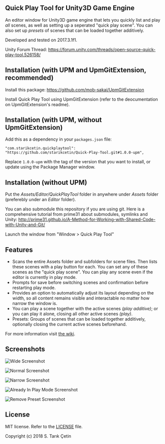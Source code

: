 Quick Play Tool for Unity3D Game Engine
---

An editor window for Unity3D game engine that lets you quickly list and play *all* scenes, as well as setting up a seperated "quick play scene". You can also set up *presets* of scenes that can be loaded together additively.

Developed and tested on 2017.3.1f1.

Unity Forum Thread: https://forum.unity.com/threads/open-source-quick-play-tool.526158/

Installation (with UPM and UpmGitExtension, recommended)
---

Install this package: https://github.com/mob-sakai/UpmGitExtension

Install Quick Play Tool using UpmGitExtension (refer to the deocumentation on UpmGitExtension's readme).


Installation (with UPM, without UpmGitExtension)
---

Add this as a dependency in your `packages.json` file:

```
"com.starikcetin.quickplaytool": "https://github.com/starikcetin/Quick-Play-Tool.git#1.0.0-upm",
```

Replace `1.0.0-upm` with the tag of the version that you want to install, or update using the Package Manager window.


Installation (without UPM)
---

Put the _Assets/Editor/QuickPlayTool_ folder in anywhere under _Assets_ folder (preferebly under an _Editor_ folder).

You can also submodule this repository if you are using git.
  Here is a comprehensive tutorial from prime31 about submodules, symlinks and Unity: http://prime31.github.io/A-Method-for-Working-with-Shared-Code-with-Unity-and-Git/

Launch the window from "Window > Quick Play Tool"

Features
---

- Scans the entire Assets folder and subfolders for scene files. Then lists these scenes with a play button for each. You can set any of these scenes as the "quick play scene". You can play any scene even if the editor is currently in play mode.
- Prompts for save before switching scenes and confirmation before restarting play mode.
- Provides an option to automatically adjust its layout depending on the width, so all content remains visible and interactable no matter how narrow the window is.
- You can play a scene together with the active scenes _(play additive)_; or you can play it alone, closing all other active scenes _(play)_.
- Presets: Groups of scenes that can be loaded together additively, optionally closing the current active scenes beforehand.

For more information visit [the wiki](https://github.com/starikcetin/Quick-Play-Tool/wiki).

Screenshots
---

![Wide Screenshot](https://raw.githubusercontent.com/starikcetin/Quick-Play-Tool/repository_resources/screenshots/Wide.PNG)

![Normal Screenshot](https://raw.githubusercontent.com/starikcetin/Quick-Play-Tool/repository_resources/screenshots/Normal.PNG)

![Narrow Screenshot](https://raw.githubusercontent.com/starikcetin/Quick-Play-Tool/repository_resources/screenshots/Narrow.PNG)

![Already In Play Mode Screenshot](https://raw.githubusercontent.com/starikcetin/Quick-Play-Tool/repository_resources/screenshots/AlreadyInPlayMode.PNG)

![Remove Preset Screenshot](https://raw.githubusercontent.com/starikcetin/Quick-Play-Tool/repository_resources/screenshots/RemovePreset.PNG)

License
---
MIT license. Refer to the [LICENSE](https://github.com/starikcetin/Quick-Play-Tool/blob/master/LICENSE) file.

Copyright (c) 2018 S. Tarık Çetin
